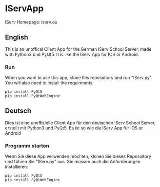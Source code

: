 # IServApp
IServ Homepage: iserv.eu

## English
This is an unoffical Client App for the German IServ School Server,
made with Python3 und PyQt5. It is like the IServ App for IOS or Android.

### Run
When you want to use this app, clone this reposoitory and run "IServ.py".
You will also need to install the requirments:

    pip install PyQt5
    pip install PyQtWebEngine

## Deutsch
Dies ist eine unoffizielle Client App für den deutschen IServ School Server,
erstellt mit Python3 und PyQt5. Es ist so wie die IServ App für IOS or Android

### Programm starten
Wenn Sie diese App verwenden möchten, klonen Sie dieses Reposoitory und führen Sie "IServ.py" aus. 
Sie müssen auch die Anforderungen installieren:

    pip install PyQt5
    pip install PyQtWebEngine
